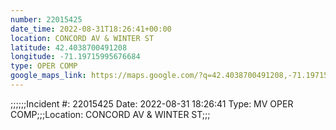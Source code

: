```yaml
---
number: 22015425
date_time: 2022-08-31T18:26:41+00:00
location: CONCORD AV & WINTER ST
latitude: 42.4038700491208
longitude: -71.19715995676684
type: OPER COMP
google_maps_link: https://maps.google.com/?q=42.4038700491208,-71.19715995676684
---
```


;;;;;;Incident #: 22015425  Date: 2022-08-31 18:26:41   Type: MV OPER COMP;;;Location: CONCORD AV & WINTER ST;;;
